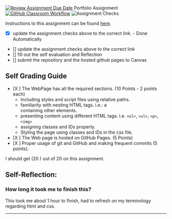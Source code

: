 [![Review Assignment Due Date](https://classroom.github.com/assets/deadline-readme-button-24ddc0f5d75046c5622901739e7c5dd533143b0c8e959d652212380cedb1ea36.svg)](https://classroom.github.com/a/cVDVbTjj)
Portfolio Assignment
[![GitHub Classroom Workflow](https://github.com/IT3049C-Lively-FA23/online-portfolio-Abuerrdg/actions/workflows/classroom.yml/badge.svg)](https://github.com/IT3049C-Lively-FA23/online-portfolio-Abuerrdg/actions/workflows/classroom.yml)
![Assignment Checks](https://github.com/IT3049C/1.student-portfolio/workflows/Assignment%20Checks/badge.svg)

Instructions to this assignment can be found [here](https://reedws.github.io/IT3049C/coursework/assignments/online-portfolio/).

- [x] update the assignment checks above to the correct link. - Done Automatically
- [] update the assignment checks above to the correct link
- [] fill out the self evaluation and Reflection
- [] submit the repository and the hosted github pages to Canvas

## Self Grading Guide
<!--- put an x in each of the completed sections below .. e.g. [x] Task 1 --->

- [X ] The WebPage has all the required sections. (10 Points - 2 points each)
  - Including styles and script files using relative paths.
  - familiarity with nesting HTML tags. i.e.: a <div> containing other elements.
  - presenting content using different HTML tags. i.e. `<ol>`, `<ul>`, `<p>`, `<img>`
  - assigning classes and IDs properly.
  - Styling the page using classes and IDs in the css file.
- [X ] The Web page is hosted on GitHub Pages. (5 Points)
- [X ] Proper usage of git and GitHub and making frequent commits (5 points).

<!--- Update the following line with your grade --->
I should get (20 ) out of 20 on this assignment.

## Self-Reflection:


### How long it took me to finish this?
This took me about 1 hour to finish, had to refresh on my terminology regarding html and css.

-----------------------
